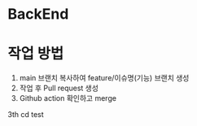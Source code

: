 # BackEnd

# 작업 방법
1. main 브랜치 복사하여 feature/이슈명(기능) 브랜치 생성
2. 작업 후 Pull request 생성
3. Github action 확인하고 merge

3th cd test
